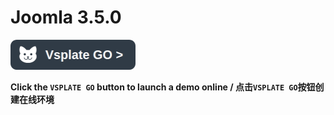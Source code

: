 # Joomla 3.5.0

<a href="https://www.vsplate.com/?docker-compose=https://github.com/vsplate/dcenvs/joomla/3.5.0"><img alt="VSPLATE GO" src="https://raw.githubusercontent.com/vsplate/images/master/vsgo_btn.png" width="200px"></a>

**Click the `VSPLATE GO` button to launch a demo online / 点击`VSPLATE GO`按钮创建在线环境**